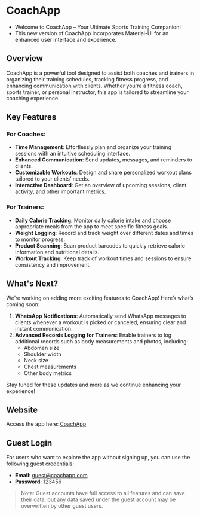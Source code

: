 # CoachApp  

- Welcome to CoachApp – Your Ultimate Sports Training Companion!  
- This new version of CoachApp incorporates Material-UI for an enhanced user interface and experience.  

## Overview  
CoachApp is a powerful tool designed to assist both coaches and trainers in organizing their training schedules, tracking fitness progress, and enhancing communication with clients. Whether you're a fitness coach, sports trainer, or personal instructor, this app is tailored to streamline your coaching experience.  

## Key Features  

### For Coaches:  
- **Time Management**: Effortlessly plan and organize your training sessions with an intuitive scheduling interface.  
- **Enhanced Communication**: Send updates, messages, and reminders to clients.  
- **Customizable Workouts**: Design and share personalized workout plans tailored to your clients’ needs.  
- **Interactive Dashboard**: Get an overview of upcoming sessions, client activity, and other important metrics.  

### For Trainers:  
- **Daily Calorie Tracking**: Monitor daily calorie intake and choose appropriate meals from the app to meet specific fitness goals.  
- **Weight Logging**: Record and track weight over different dates and times to monitor progress.  
- **Product Scanning**: Scan product barcodes to quickly retrieve calorie information and nutritional details.  
- **Workout Tracking**: Keep track of workout times and sessions to ensure consistency and improvement.  

## What's Next?  
We’re working on adding more exciting features to CoachApp! Here’s what’s coming soon:  
1. **WhatsApp Notifications**: Automatically send WhatsApp messages to clients whenever a workout is picked or canceled, ensuring clear and instant communication.  
2. **Advanced Records Logging for Trainers**: Enable trainers to log additional records such as body measurements and photos, including:  
   - Abdomen size  
   - Shoulder width  
   - Neck size  
   - Chest measurements  
   - Other body metrics  

Stay tuned for these updates and more as we continue enhancing your experience!  

## Website  
Access the app here: [CoachApp](https://msa-68-coachapp.netlify.app/) 

## Guest Login  
For users who want to explore the app without signing up, you can use the following guest credentials:  

- **Email**: guest@coachapp.com  
- **Password**: 123456  

> Note: Guest accounts have full access to all features and can save their data, but any data saved under the guest account may be overwritten by other guest users.  

